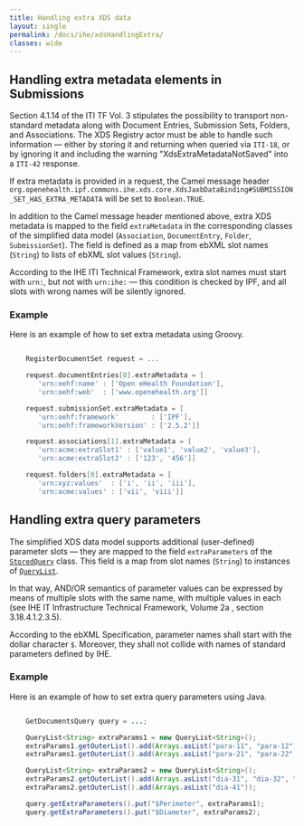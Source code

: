 ```yaml
---
title: Handling extra XDS data
layout: single
permalink: /docs/ihe/xdsHandlingExtra/
classes: wide
---
```



## Handling extra metadata elements in Submissions

Section 4.1.14 of the ITI TF Vol. 3 stipulates the possibility to transport non-standard metadata along with Document Entries,
Submission Sets, Folders, and Associations. The XDS Registry actor must be able to handle such information — either by storing it
and returning when queried via `ITI-18`, or by ignoring it and including the warning "XdsExtraMetadataNotSaved" into a `ITI-42` response.

If extra metadata is provided in a request, the Camel message header
`org.openehealth.ipf.commons.ihe.xds.core.XdsJaxbDataBinding#SUBMISSION_SET_HAS_EXTRA_METADATA` will be set to `Boolean.TRUE`.

In addition to the Camel message header mentioned above, extra XDS metadata is mapped to the field `extraMetadata`
in the corresponding classes of the simplified data model (`Association`, `DocumentEntry`, `Folder`, `SubmissionSet`).
The field is defined as a map from ebXML slot names (`String`) to lists of ebXML slot values (`String`).

According to the IHE ITI Technical Framework, extra slot names must start with `urn:`, but not with `urn:ihe:`
— this condition is checked by IPF, and all slots with wrong names will be silently ignored.

### Example

Here is an example of how to set extra metadata using Groovy.

```groovy

    RegisterDocumentSet request = ...

    request.documentEntries[0].extraMetadata = [
       'urn:oehf:name' : ['Open eHealth Foundation'],
       'urn:oehf:web'  : ['www.openehealth.org']]

    request.submissionSet.extraMetadata = [
       'urn:oehf:framework'        : ['IPF'],
       'urn:oehf:frameworkVersion' : ['2.5.2']]

    request.associations[1].extraMetadata = [
       'urn:acme:extraSlot1' : ['value1', 'value2', 'value3'],
       'urn:acme:extraSlot2' : ['123', '456']]

    request.folders[0].extraMetadata = [
       'urn:xyz:values'  : ['i', 'ii', 'iii'],
       'urn:acme:values' : ['vii', 'viii']]

```

## Handling extra query parameters

The simplified XDS data model supports additional (user-defined) parameter slots — they are mapped to the field
`extraParameters` of the [`StoredQuery`](../apidocs/org/openehealth/ipf/commons/ihe/xds/core/requests/query/StoredQuery.html) class.
This field is a map from slot names (`String`) to instances of
[`QueryList`](../apidocs/org/openehealth/ipf/commons/ihe/xds/core/requests/query/QueryList.html).

In that way, AND/OR semantics of parameter values can be expressed by means of multiple slots with the same name,
with multiple values in each (see IHE IT Infrastructure Technical Framework, Volume 2a , section 3.18.4.1.2.3.5).

According to the ebXML Specification, parameter names shall start with the dollar character `$`.
Moreover, they shall not collide with names of standard parameters defined by IHE.

### Example

Here is an example of how to set extra query parameters using Java.

```java

    GetDocumentsQuery query = ...;

    QueryList<String> extraParams1 = new QueryList<String>();
    extraParams1.getOuterList().add(Arrays.asList("para-11", "para-12"));
    extraParams1.getOuterList().add(Arrays.asList("para-21", "para-22", "para-23"));

    QueryList<String> extraParams2 = new QueryList<String>();
    extraParams2.getOuterList().add(Arrays.asList("dia-31", "dia-32", "dia-33"));
    extraParams2.getOuterList().add(Arrays.asList("dia-41"));

    query.getExtraParameters().put("$Perimeter", extraParams1);
    query.getExtraParameters().put("$Diameter", extraParams2);

```
